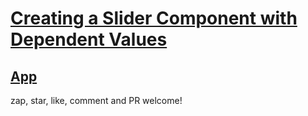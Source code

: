 # [Creating a Slider Component with Dependent Values](https://habla.news/a/naddr1qvzqqqr4gupzpwmn29xgpfu3dh759jdd425fy7y4az2deae5hsyxej3naznws2nqqqxnzdejxscrwve4xcenydf54ynewt)

## [App](https://chuckis.github.io/my-slider-app)

zap, star, like, comment and PR welcome!